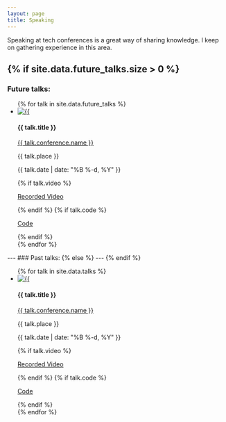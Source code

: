 ```yaml
---
layout: page
title: Speaking
---
```


Speaking at tech conferences is a great way of sharing knowledge. I keep on gathering experience in this area.

{% if site.data.future_talks.size > 0 %}
---
### Future talks:
<div class="talks">
<ul>
{% for talk in site.data.future_talks %}
	<li>
		<div class="talk-slides">
  			<a href={{ talk.slides }}><img src={{ talk.preview }} alt= {{ talk.title }}></a>
		</div>
		<div class="talk-info">
			<h4>{{ talk.title }}</h4>
			<p><i class="fa fa-comments"></i> <a href={{ conference.link }}>{{ talk.conference.name }}</a></p>
			<p><i class="fa fa-map-signs"></i> {{ talk.place }}</p>
			<p><i class="fa fa-calendar-check-o"></i> {{ talk.date | date: "%B %-d, %Y" }}</p>
			{% if talk.video %}
            	<p><i class="fa fa-cloud-upload"></i> <a href={{ talk.video }}>Recorded Video</a></p>
            {% endif %}
			{% if talk.code %}
            	<p><i class="fa fa-code"></i> <a href={{ talk.code }}>Code</a></p>
            {% endif %}
		</div>
	</li>
{% endfor %}
</ul>
</div>
---
### Past talks:  	
{% else %}
---
{% endif %}
<div class="talks">
<ul>
{% for talk in site.data.talks %}
	<li>
		<div class="talk-slides">
  			<a href={{ talk.slides }}><img src={{ talk.preview }} alt= {{ talk.title }}></a>
		</div>
		<div class="talk-info">
			<h4>{{ talk.title }}</h4>
			<p><i class="fa fa-comments"></i> <a href={{ conference.link }}>{{ talk.conference.name }}</a></p>
			<p><i class="fa fa-map-signs"></i> {{ talk.place }}</p>
			<p><i class="fa fa-calendar-check-o"></i> {{ talk.date | date: "%B %-d, %Y" }}</p>
			{% if talk.video %}
            	<p><i class="fa fa-cloud-upload"></i> <a href={{ talk.video }}>Recorded Video</a></p>
            {% endif %}
			{% if talk.code %}
            	<p><i class="fa fa-code"></i> <a href={{ talk.code }}>Code</a></p>
            {% endif %}
		</div>
	</li>
{% endfor %}
</ul>
</div>
